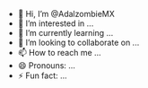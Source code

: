 - 👋 Hi, I’m @AdalzombieMX
- 👀 I’m interested in ...
- 🌱 I’m currently learning ...
- 💞️ I’m looking to collaborate on ...
- 📫 How to reach me ...
- 😄 Pronouns: ...
- ⚡ Fun fact: ...

<!---
AdalzombieMX/AdalzombieMX is a ✨ special ✨ repository because its `README.md` (this file) appears on your GitHub profile.
You can click the Preview link to take a look at your changes.
--->
